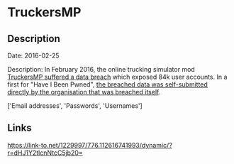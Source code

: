 # TruckersMP

## Description

Date: 2016-02-25

Description:
In February 2016, the online trucking simulator mod <a href="http://truckersmp.com/en_US/blog/8" target="_blank" rel="noopener">TruckersMP suffered a data breach</a> which exposed 84k user accounts. In a first for "Have I Been Pwned", <a href="https://www.troyhunt.com/100-data-breaches-later-have-i-been-pwned-gets-its-first-self-submission/" target="_blank" rel="noopener">the breached data was self-submitted directly by the organisation that was breached itself</a>.


['Email addresses', 'Passwords', 'Usernames']

## Links

https://link-to.net/1229997/776.112616741993/dynamic/?r=dHJ1Y2tlcnNtcC5jb20=